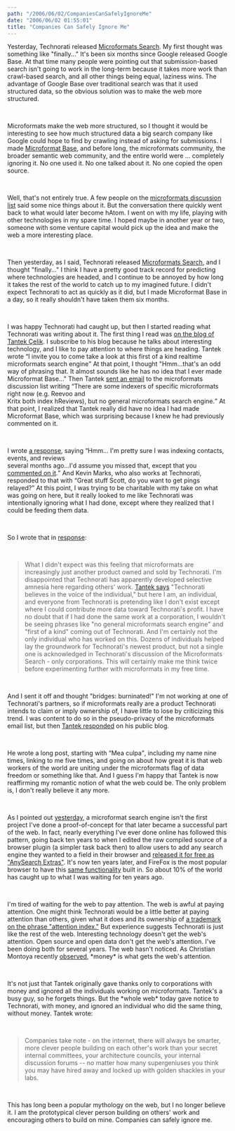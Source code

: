 ```yaml
---
path: "/2006/06/02/CompaniesCanSafelyIgnoreMe" 
date: "2006/06/02 01:55:01" 
title: "Companies Can Safely Ignore Me" 
---
```

<p>Yesterday, Technorati released <a href="http://kitchen.technorati.com/search/">Microformats Search</a>. My first thought was something like "finally..." It's been six months since Google released Google Base. At that time many people were pointing out that submission-based search isn't going to work in the long-term because it takes more work than crawl-based search, and all other things being equal, laziness wins. The advantage of Google Base over traditional search was that it used structured data, so the obvious solution was to make the web more structured.</p><br><p>Microformats make the web more structured, so I thought it would be interesting to see how much structured data a big search company like Google could hope to find by crawling instead of asking for submissions. I made <a href="http://www.randomchaos.com/microformats/base/">Microformat Base</a>, and before long, the microformats community, the broader semantic web community, and the entire world were ... completely ignoring it. No one used it. No one talked about it. No one copied the open source.</p><br><p>Well, that's not entirely true. A few people on the <a href="http://microformats.org/discuss/">microformats discussion list</a> said some nice things about it. But the conversation there quickly went back to what would later become hAtom. I went on with my life, playing with other technologies in my spare time. I hoped maybe in another year or two, someone with some venture capital would pick up the idea and make the web a more interesting place.</p><br><p>Then yesterday, as I said, Technorati released <a href="http://kitchen.technorati.com/search/">Microformats Search</a>, and I thought "finally..." I think I have a pretty good track record for predicting where technologies are headed, and I continue to be annoyed by how long it takes the rest of the world to catch up to my imagined future. I didn't expect Technorati to act as quickly as it did, but I made Microformat Base in a day, so it really shouldn't have taken them six months.</p><br><p>I was happy Technorati had caught up, but then I started reading what Technorati was writing about it. The first thing I read was <a href="http://tantek.com/log/2006/05.html#d31t1802">on the blog of Tantek &#199;elik</a>. I subscribe to his blog because he talks about interesting technology, and I like to pay attention to where things are heading. Tantek wrote <q>I invite you to come take a look at this first of a kind realtime microformats search engine</q> At that point, I thought "Hmm...that's an odd way of phrasing that. It almost sounds like he has no idea that I ever made Microformat Base..." Then Tantek <a href="http://microformats.org/discuss/mail/microformats-discuss/2006-May/004248.html">sent an email</a> to the microformats discussion list writing <q>There are some indexers of specific microformats right now (e.g. Reevoo and<br>Kritx both index hReviews), but no general microformats search engine.</q> At that point, I realized that Tantek really did have no idea I had made Microformat Base, which was surprising because I knew he had previously commented on it.</p><br><p>I wrote <a href="http://microformats.org/discuss/mail/microformats-discuss/2006-May/004249.html">a response</a>, saying <q>Hmm... I'm pretty sure I was indexing contacts, events, and reviews  <br>several months ago...I'd assume you missed that, except that you <a href="http://microformats.org/discuss/mail/microformats-discuss/2005-December/002204.html">commented on it</a>.</q> And Kevin Marks, who also works at Technorati, responded to that with <q>Great stuff Scott, do you want to get pings relayed?</q> At this point, I was trying to be charitable with my take on what was going on here, but it really looked to me like Technorati was intentionally ignoring what I had done, except where they realized that I could be feeding them data.</p><br><p>So I wrote that in <a href="http://microformats.org/discuss/mail/microformats-discuss/2006-June/004252.html">response</a>:</p><br><blockquote><p>What I didn't expect was this feeling that microformats are increasingly just another product owned and sold by Technorati.  I'm disappointed that Technorati has apparently developed selective amnesia here regarding others' work.  <a href="http://technorati.com/weblog/2006/05/108.html">Tantek says</a> "Technorati believes in the voice of the individual," but here I am, an individual, and everyone from Technorati is pretending like I don't exist except where I could contribute more data toward Technorati's profit.  I have no doubt that if I had done the same work at a corporation, I wouldn't be seeing phrases like "no general microformats search engine" and "first of a kind" coming out of Technorati.  And I'm certainly not the only individual who has worked on this.  Dozens of individuals helped lay the groundwork for Technorati's newest product, but not a single one is acknowledged in Technorati's discussion of the Microformats Search - only corporations.  This will certainly make me think twice before experimenting further with microformats in my free time.</p></blockquote><br><p>And I sent it off and thought "bridges: burninated!" I'm not working at one of Technorati's partners, so if microformats really are a product Technorati intends to claim or imply ownership of, I have little to lose by criticizing this trend. I was content to do so in the pseudo-privacy of the microformats email list, but then <a href="http://tantek.com/log/2006/06.html#d01t1252">Tantek responded</a> on his public blog.</p><br><p>He wrote a long post, starting with <q>Mea culpa</q>, including my name nine times, linking to me five times, and going on about how great it is that web workers of the world are uniting under the microformats flag of data freedom or something like that. And I guess I'm happy that Tantek is now reaffirming my romantic notion of what the web could be. The only problem is, I don't really believe it any more.</p><br><p>As I pointed out <a href="http://typewriting.org/2006/05/31/Release_Later%2C_Release_Better/">yesterday</a>, a microformat search engine isn't the first project I've done a proof-of-concept for that later became a successful part of the web. In fact, nearly everything I've ever done online has followed this pattern, going back ten years to when I edited the raw compiled source of a browser plugin (a simpler task back then) to allow users to add any search engine they wanted to a field in their browser and <a href="http://www.macresource.com/mrp/archive/199609.shtml">released it for free as "AnySearch Extras"</a>. It's now ten years later, and FireFox is the most popular browser to have this <a href="http://mycroft.mozdev.org/deepdocs/deepdocs.html">same functionality</a> built in. So about 10% of the world has caught up to what I was waiting for ten years ago.</p><br><p>I'm tired of waiting for the web to pay attention. The web is awful at paying attention. One might think Technorati would be a little better at paying attention than others, given what it does and its ownership of <a href="http://tess2.uspto.gov/bin/showfield?f=doc&amp;state=n47tud.8.2">a trademark on the phrase "attention index."</a> But experience suggests Technorati is just like the rest of the web. Interesting technology doesn't get the web's attention. Open source and open data don't get the web's attention. I've been doing both for several years. The web hasn't noticed. As Christian Montoya recently <a href="http://www.christianmontoya.com/2006/05/15/web-20-i-about-money/">observed</a>, *money* is what gets the web's attention.</p><br><p>It's not just that Tantek originally gave thanks only to corporations with money and ignored all the individuals working on microformats. Tantek's a busy guy, so he forgets things. But the *whole web* today gave notice to Technorati, with money, and ignored an individual who did the same thing, without money. Tantek wrote:</p><br><blockquote><p>Companies take note - on the internet, there will always be smarter, more clever people building on each other's work than your secret internal committees, your architecture councils, your internal discussion forums -- no matter how many supergeniuses you think you may have hired away and locked up with golden shackles in your labs.</p></blockquote><br><p>This has long been a popular mythology on the web, but I no longer believe it. I am the prototypical clever person building on others' work and encouraging others to build on mine. Companies can safely ignore me.</p>
